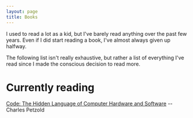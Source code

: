 ```yaml
---
layout: page
title: Books
---
```


I used to read a lot as a kid, but I've barely read anything over the past few years. Even if I did start reading a book, I've almost always given up halfway.

The following list isn't really exhaustive, but rather a list of everything I've read since I made the conscious decision to read more.

# Currently reading
[Code: The Hidden Language of Computer Hardware and Software](http://a.co/1mrT0Ws) -- Charles Petzold

